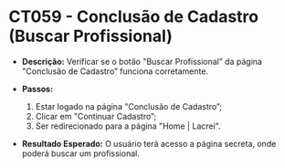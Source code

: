 # CT059 - Conclusão de Cadastro (Buscar Profissional)

- **Descrição:** Verificar se o botão "Buscar Profissional” da página "Conclusão de Cadastro” funciona corretamente.

- **Passos:**
    1. Estar logado na página "Conclusão de Cadastro”;
    2. Clicar em "Continuar Cadastro”;
    3. Ser redirecionado para a página "Home | Lacrei".
    
- **Resultado Esperado:** O usuário terá acesso a página secreta, onde poderá buscar um profissional.